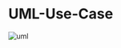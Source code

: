 # UML-Use-Case
![uml](https://github.com/GrowTaz/UML-Use-Case/assets/74216872/4ae8e476-5436-44fb-80e7-54b984d37902)
